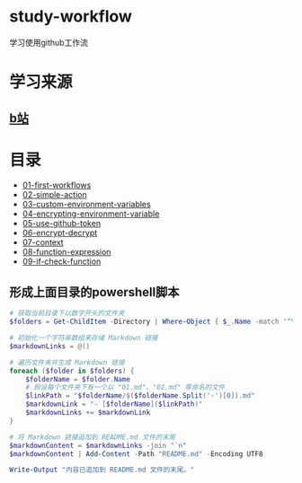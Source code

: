 # study-workflow
学习使用github工作流
# 学习来源
## [b站](https://www.bilibili.com/video/BV14F411q7De?spm_id_from=333.788.videopod.episodes&vd_source=9a7a74ff1d725acfc83fd3567cd4a7c4)
# 目录
- [01-first-workflows](01-first-workflows/01.md)
- [02-simple-action](02-simple-action/02.md)
- [03-custom-environment-variables](03-custom-environment-variables/03.md)
- [04-encrypting-environment-variable](04-encrypting-environment-variable/04.md)
- [05-use-github-token](05-use-github-token/05.md)
- [06-encrypt-decrypt](06-encrypt-decrypt/06.md)
- [07-context](07-context/07.md)
- [08-function-expression](08-function-expression/08.md)
- [09-if-check-function](09-if-check-function/09.md)

## 形成上面目录的powershell脚本
```powershell
# 获取当前目录下以数字开头的文件夹
$folders = Get-ChildItem -Directory | Where-Object { $_.Name -match '^\d' }

# 初始化一个字符串数组来存储 Markdown 链接
$markdownLinks = @()

# 遍历文件夹并生成 Markdown 链接
foreach ($folder in $folders) {
    $folderName = $folder.Name
    # 假设每个文件夹下有一个以 "01.md"、"02.md" 等命名的文件
    $linkPath = "$folderName/$($folderName.Split('-')[0]).md"
    $markdownLink = "- [$folderName]($linkPath)"
    $markdownLinks += $markdownLink
}

# 将 Markdown 链接追加到 README.md 文件的末尾
$markdownContent = $markdownLinks -join "`n"
$markdownContent | Add-Content -Path "README.md" -Encoding UTF8

Write-Output "内容已追加到 README.md 文件的末尾。"
```
